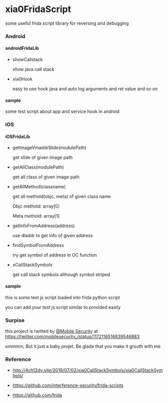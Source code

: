 # xia0FridaScript
some useful frida script library for reversing and debugging

### Android

#### androidFridaLib

- showCallstack

  show java call stack

- xia0Hook

  easy to use hook java and auto log arguments and ret value and so on

#### sample 

some test script about app and service hook in android

### iOS

#### iOSFridaLib

- getImageVmaddrSlide(modulePath)

  get slide of given image path

- getAllClass(modulePath)

  get all class of given image path

- getAllMethod(classname)

  get all methold(objc, meta) of given class name

  Objc methold: array[0]

  Meta methold: array[1]

- getInfoFromAddress(address)

  use dladdr to get info of given address
  
- findSymbolFromAddress

  try get symbol of address in OC function

- xCallStackSymbols

  get call stack symbols although symbol striped

#### sample

this is some test js script loaded into frida python script

you can add your test js script similar to provided easily

### Surpise

this project is twitted by [@Mobile Security](https://twitter.com/mobilesecurity_) at https://twitter.com/mobilesecurity_/status/1172116516839546883

emmmm,  But it just a baby projet. Be glade that you make it grouth with me 

### Reference

- http://4ch12dy.site/2019/07/02/xia0CallStackSymbols/xia0CallStackSymbols/
- https://github.com/interference-security/frida-scripts

- https://github.com/frida